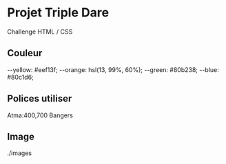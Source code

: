# Projet Triple Dare

Challenge HTML / CSS

## Couleur

--yellow: #eef13f;
--orange: hsl(13, 99%, 60%);
--green: #80b238;
--blue: #80c1d6;

## Polices utiliser

Atma:400,700
Bangers

## Image

./images
